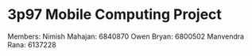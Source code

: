 # 3p97 Mobile Computing Project


Members:
Nimish Mahajan: 6840870
Owen Bryan: 6800502
Manvendra Rana: 6137228
